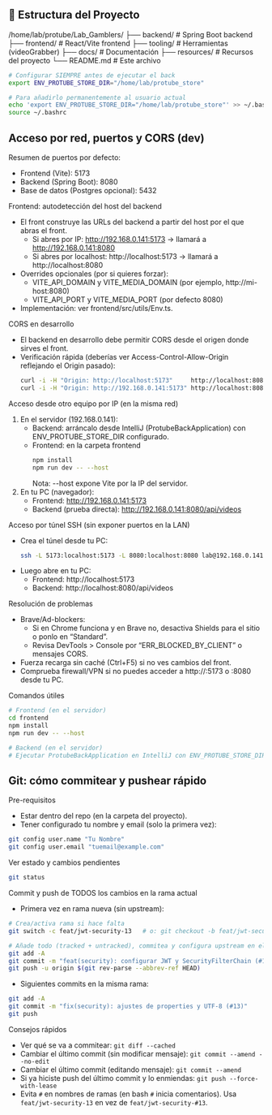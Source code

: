## 📁 Estructura del Proyecto
/home/lab/protube/Lab_Gamblers/
├── backend/ # Spring Boot backend
├── frontend/ # React/Vite frontend
├── tooling/ # Herramientas (videoGrabber)
├── docs/ # Documentación
├── resources/ # Recursos del proyecto
└── README.md # Este archivo

```bash
# Configurar SIEMPRE antes de ejecutar el back
export ENV_PROTUBE_STORE_DIR="/home/lab/protube_store"

# Para añadirlo permanentemente al usuario actual
echo 'export ENV_PROTUBE_STORE_DIR="/home/lab/protube_store"' >> ~/.bashrc
source ~/.bashrc
```

## Acceso por red, puertos y CORS (dev)

Resumen de puertos por defecto:
- Frontend (Vite): 5173
- Backend (Spring Boot): 8080
- Base de datos (Postgres opcional): 5432

Frontend: autodetección del host del backend
- El front construye las URLs del backend a partir del host por el que abras el front.
    - Si abres por IP: http://192.168.0.141:5173 → llamará a http://192.168.0.141:8080
    - Si abres por localhost: http://localhost:5173 → llamará a http://localhost:8080
- Overrides opcionales (por si quieres forzar):
    - VITE_API_DOMAIN y VITE_MEDIA_DOMAIN (por ejemplo, http://mi-host:8080)
    - VITE_API_PORT y VITE_MEDIA_PORT (por defecto 8080)
- Implementación: ver frontend/src/utils/Env.ts.

CORS en desarrollo
- El backend en desarrollo debe permitir CORS desde el origen donde sirves el front.
- Verificación rápida (deberías ver Access-Control-Allow-Origin reflejando el Origin pasado):
  ```bash
  curl -i -H "Origin: http://localhost:5173"     http://localhost:8080/api/videos
  curl -i -H "Origin: http://192.168.0.141:5173" http://localhost:8080/api/videos
  ```

Acceso desde otro equipo por IP (en la misma red)
1. En el servidor (192.168.0.141):
    - Backend: arráncalo desde IntelliJ (ProtubeBackApplication) con ENV_PROTUBE_STORE_DIR configurado.
    - Frontend: en la carpeta frontend
      ```bash
      npm install
      npm run dev -- --host
      ```
      Nota: --host expone Vite por la IP del servidor.
2. En tu PC (navegador):
    - Frontend: http://192.168.0.141:5173
    - Backend (prueba directa): http://192.168.0.141:8080/api/videos

Acceso por túnel SSH (sin exponer puertos en la LAN)
- Crea el túnel desde tu PC:
  ```bash
  ssh -L 5173:localhost:5173 -L 8080:localhost:8080 lab@192.168.0.141
  ```
- Luego abre en tu PC:
    - Frontend: http://localhost:5173
    - Backend: http://localhost:8080/api/videos

Resolución de problemas
- Brave/Ad-blockers:
    - Si en Chrome funciona y en Brave no, desactiva Shields para el sitio o ponlo en “Standard”.
    - Revisa DevTools > Console por “ERR_BLOCKED_BY_CLIENT” o mensajes CORS.
- Fuerza recarga sin caché (Ctrl+F5) si no ves cambios del front.
- Comprueba firewall/VPN si no puedes acceder a http://<IP>:5173 o :8080 desde tu PC.

Comandos útiles
```bash
# Frontend (en el servidor)
cd frontend
npm install
npm run dev -- --host

# Backend (en el servidor)
# Ejecutar ProtubeBackApplication en IntelliJ con ENV_PROTUBE_STORE_DIR configurado
```
## Git: cómo commitear y pushear rápido

Pre-requisitos
- Estar dentro del repo (en la carpeta del proyecto).
- Tener configurado tu nombre y email (solo la primera vez):
```bash
git config user.name "Tu Nombre"
git config user.email "tuemail@example.com"
```

Ver estado y cambios pendientes
```bash
git status
```

Commit y push de TODOS los cambios en la rama actual
- Primera vez en rama nueva (sin upstream):
```bash
# Crea/activa rama si hace falta
git switch -c feat/jwt-security-13   # o: git checkout -b feat/jwt-security-13

# Añade todo (tracked + untracked), commitea y configura upstream en el primer push
git add -A
git commit -m "feat(security): configurar JWT y SecurityFilterChain (#13)"
git push -u origin $(git rev-parse --abbrev-ref HEAD)
```

- Siguientes commits en la misma rama:
```bash
git add -A
git commit -m "fix(security): ajustes de properties y UTF-8 (#13)"
git push
```

Consejos rápidos
- Ver qué se va a commitear: `git diff --cached`
- Cambiar el último commit (sin modificar mensaje): `git commit --amend --no-edit`
- Cambiar el último commit (editando mensaje): `git commit --amend`
- Si ya hiciste push del último commit y lo enmiendas: `git push --force-with-lease`
- Evita `#` en nombres de ramas (en bash `#` inicia comentarios). Usa `feat/jwt-security-13` en vez de `feat/jwt-security-#13`.